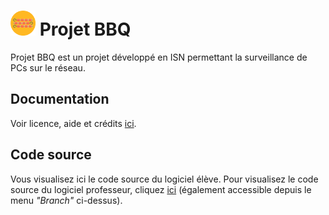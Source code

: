 # <img src="https://raw.githubusercontent.com/Skyost/ProjetBBQ/prof/src/fr/isn/bbq/prof/res/app_icon.png" alt="Icône" width="40"/> Projet BBQ
Projet BBQ est un projet développé en ISN permettant la surveillance de PCs sur le réseau.

## Documentation
Voir licence, aide et crédits [ici](https://github.com/Skyost/ProjetBBQ/wiki).

## Code source
Vous visualisez ici le code source du logiciel élève. Pour visualisez le code source du logiciel professeur, cliquez [ici](https://github.com/Skyost/ProjetBBQ/tree/prof) (également accessible depuis le menu _"Branch"_ ci-dessus).
